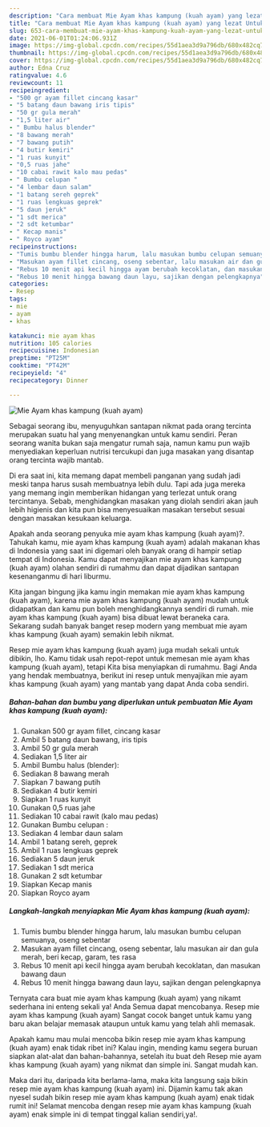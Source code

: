 ```yaml
---
description: "Cara membuat Mie Ayam khas kampung (kuah ayam) yang lezat Untuk Jualan"
title: "Cara membuat Mie Ayam khas kampung (kuah ayam) yang lezat Untuk Jualan"
slug: 653-cara-membuat-mie-ayam-khas-kampung-kuah-ayam-yang-lezat-untuk-jualan
date: 2021-06-01T01:24:06.931Z
image: https://img-global.cpcdn.com/recipes/55d1aea3d9a796db/680x482cq70/mie-ayam-khas-kampung-kuah-ayam-foto-resep-utama.jpg
thumbnail: https://img-global.cpcdn.com/recipes/55d1aea3d9a796db/680x482cq70/mie-ayam-khas-kampung-kuah-ayam-foto-resep-utama.jpg
cover: https://img-global.cpcdn.com/recipes/55d1aea3d9a796db/680x482cq70/mie-ayam-khas-kampung-kuah-ayam-foto-resep-utama.jpg
author: Edna Cruz
ratingvalue: 4.6
reviewcount: 11
recipeingredient:
- "500 gr ayam fillet cincang kasar"
- "5 batang daun bawang iris tipis"
- "50 gr gula merah"
- "1,5 liter air"
- " Bumbu halus blender"
- "8 bawang merah"
- "7 bawang putih"
- "4 butir kemiri"
- "1 ruas kunyit"
- "0,5 ruas jahe"
- "10 cabai rawit kalo mau pedas"
- " Bumbu celupan "
- "4 lembar daun salam"
- "1 batang sereh geprek"
- "1 ruas lengkuas geprek"
- "5 daun jeruk"
- "1 sdt merica"
- "2 sdt ketumbar"
- " Kecap manis"
- " Royco ayam"
recipeinstructions:
- "Tumis bumbu blender hingga harum, lalu masukan bumbu celupan semuanya, oseng sebentar"
- "Masukan ayam fillet cincang, oseng sebentar, lalu masukan air dan gula merah, beri kecap, garam, tes rasa"
- "Rebus 10 menit api kecil hingga ayam berubah kecoklatan, dan masukan bawang daun"
- "Rebus 10 menit hingga bawang daun layu, sajikan dengan pelengkapnya"
categories:
- Resep
tags:
- mie
- ayam
- khas

katakunci: mie ayam khas 
nutrition: 105 calories
recipecuisine: Indonesian
preptime: "PT25M"
cooktime: "PT42M"
recipeyield: "4"
recipecategory: Dinner

---
```



![Mie Ayam khas kampung (kuah ayam)](https://img-global.cpcdn.com/recipes/55d1aea3d9a796db/680x482cq70/mie-ayam-khas-kampung-kuah-ayam-foto-resep-utama.jpg)

Sebagai seorang ibu, menyuguhkan santapan nikmat pada orang tercinta merupakan suatu hal yang menyenangkan untuk kamu sendiri. Peran seorang  wanita bukan saja mengatur rumah saja, namun kamu pun wajib menyediakan keperluan nutrisi tercukupi dan juga masakan yang disantap orang tercinta wajib mantab.

Di era  saat ini, kita memang dapat membeli panganan yang sudah jadi meski tanpa harus susah membuatnya lebih dulu. Tapi ada juga mereka yang memang ingin memberikan hidangan yang terlezat untuk orang tercintanya. Sebab, menghidangkan masakan yang diolah sendiri akan jauh lebih higienis dan kita pun bisa menyesuaikan masakan tersebut sesuai dengan masakan kesukaan keluarga. 



Apakah anda seorang penyuka mie ayam khas kampung (kuah ayam)?. Tahukah kamu, mie ayam khas kampung (kuah ayam) adalah makanan khas di Indonesia yang saat ini digemari oleh banyak orang di hampir setiap tempat di Indonesia. Kamu dapat menyajikan mie ayam khas kampung (kuah ayam) olahan sendiri di rumahmu dan dapat dijadikan santapan kesenanganmu di hari liburmu.

Kita jangan bingung jika kamu ingin memakan mie ayam khas kampung (kuah ayam), karena mie ayam khas kampung (kuah ayam) mudah untuk didapatkan dan kamu pun boleh menghidangkannya sendiri di rumah. mie ayam khas kampung (kuah ayam) bisa dibuat lewat beraneka cara. Sekarang sudah banyak banget resep modern yang membuat mie ayam khas kampung (kuah ayam) semakin lebih nikmat.

Resep mie ayam khas kampung (kuah ayam) juga mudah sekali untuk dibikin, lho. Kamu tidak usah repot-repot untuk memesan mie ayam khas kampung (kuah ayam), tetapi Kita bisa menyiapkan di rumahmu. Bagi Anda yang hendak membuatnya, berikut ini resep untuk menyajikan mie ayam khas kampung (kuah ayam) yang mantab yang dapat Anda coba sendiri.

<!--inarticleads1-->

##### Bahan-bahan dan bumbu yang diperlukan untuk pembuatan Mie Ayam khas kampung (kuah ayam):

1. Gunakan 500 gr ayam fillet, cincang kasar
1. Ambil 5 batang daun bawang, iris tipis
1. Ambil 50 gr gula merah
1. Sediakan 1,5 liter air
1. Ambil  Bumbu halus (blender):
1. Sediakan 8 bawang merah
1. Siapkan 7 bawang putih
1. Sediakan 4 butir kemiri
1. Siapkan 1 ruas kunyit
1. Gunakan 0,5 ruas jahe
1. Sediakan 10 cabai rawit (kalo mau pedas)
1. Gunakan  Bumbu celupan :
1. Sediakan 4 lembar daun salam
1. Ambil 1 batang sereh, geprek
1. Ambil 1 ruas lengkuas geprek
1. Sediakan 5 daun jeruk
1. Sediakan 1 sdt merica
1. Gunakan 2 sdt ketumbar
1. Siapkan  Kecap manis
1. Siapkan  Royco ayam




<!--inarticleads2-->

##### Langkah-langkah menyiapkan Mie Ayam khas kampung (kuah ayam):

1. Tumis bumbu blender hingga harum, lalu masukan bumbu celupan semuanya, oseng sebentar
1. Masukan ayam fillet cincang, oseng sebentar, lalu masukan air dan gula merah, beri kecap, garam, tes rasa
1. Rebus 10 menit api kecil hingga ayam berubah kecoklatan, dan masukan bawang daun
1. Rebus 10 menit hingga bawang daun layu, sajikan dengan pelengkapnya




Ternyata cara buat mie ayam khas kampung (kuah ayam) yang nikamt sederhana ini enteng sekali ya! Anda Semua dapat mencobanya. Resep mie ayam khas kampung (kuah ayam) Sangat cocok banget untuk kamu yang baru akan belajar memasak ataupun untuk kamu yang telah ahli memasak.

Apakah kamu mau mulai mencoba bikin resep mie ayam khas kampung (kuah ayam) enak tidak ribet ini? Kalau ingin, mending kamu segera buruan siapkan alat-alat dan bahan-bahannya, setelah itu buat deh Resep mie ayam khas kampung (kuah ayam) yang nikmat dan simple ini. Sangat mudah kan. 

Maka dari itu, daripada kita berlama-lama, maka kita langsung saja bikin resep mie ayam khas kampung (kuah ayam) ini. Dijamin kamu tak akan nyesel sudah bikin resep mie ayam khas kampung (kuah ayam) enak tidak rumit ini! Selamat mencoba dengan resep mie ayam khas kampung (kuah ayam) enak simple ini di tempat tinggal kalian sendiri,ya!.


